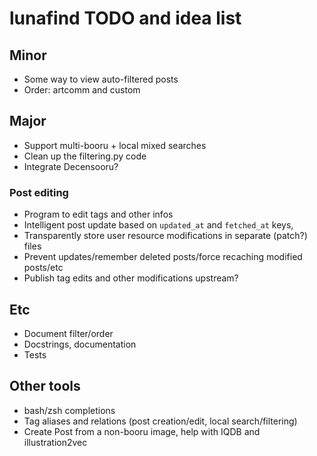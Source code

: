 # lunafind TODO and idea list

## Minor

- Some way to view auto-filtered posts
- Order: artcomm and custom

## Major

- Support multi-booru + local mixed searches
- Clean up the filtering.py code
- Integrate Decensooru?

### Post editing

- Program to edit tags and other infos
- Intelligent post update based on `updated_at` and `fetched_at` keys,
- Transparently store user resource modifications in separate (patch?) files
- Prevent updates/remember deleted posts/force recaching modified posts/etc
- Publish tag edits and other modifications upstream?

## Etc

- Document filter/order
- Docstrings, documentation
- Tests

## Other tools

- bash/zsh completions
- Tag aliases and relations (post creation/edit, local search/filtering)
- Create Post from a non-booru image, help with IQDB and illustration2vec
